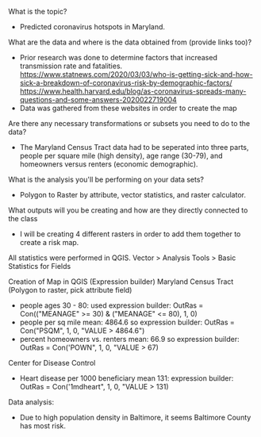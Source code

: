 What is the topic?  
- Predicted coronavirus hotspots in Maryland. 

What are the data and where is the data obtained from (provide links too)?
- Prior research was done to determine factors that increased transmission rate and fatalities.
  https://www.statnews.com/2020/03/03/who-is-getting-sick-and-how-sick-a-breakdown-of-coronavirus-risk-by-demographic-factors/
  https://www.health.harvard.edu/blog/as-coronavirus-spreads-many-questions-and-some-answers-2020022719004
 - Data was gathered from these websites in order to create the map 

Are there any necessary transformations or subsets you need to do to the data?
- The Maryland Census Tract data had to be seperated into three parts, people per square mile (high density), age range (30-79), and homeowners versus renters (economic demographic). 

What is the analysis you'll be performing on your data sets?
- Polygon to Raster by attribute, vector statistics, and raster calculator. 

What outputs will you be creating and how are they directly connected to the class
- I will be creating 4 different rasters in order to add them together to create a risk map. 

All statistics were performed in QGIS. Vector > Analysis Tools > Basic Statistics for Fields 

Creation of Map in QGIS (Expression builder)
Maryland Census Tract (Polygon to raster, pick attribute field)
- people ages 30 - 80: used expression builder: OutRas = Con(("MEANAGE" >= 30) & ("MEANAGE" <= 80), 1, 0)
- people per sq mile mean: 4864.6 so expression builder: OutRas = Con("PSQM", 1, 0, "VALUE > 4864.6")
- percent homeowners vs. renters mean: 66.9 so expression builder: OutRas = Con('POWN", 1, 0, "VALUE > 67)

Center for Disease Control  
- Heart disease per 1000 beneficiary mean 131: expression builder: OutRas = Con('1mdheart", 1, 0, "VALUE > 131)

Data analysis:
- Due to high population density in Baltimore, it seems Baltimore County has most risk. 
